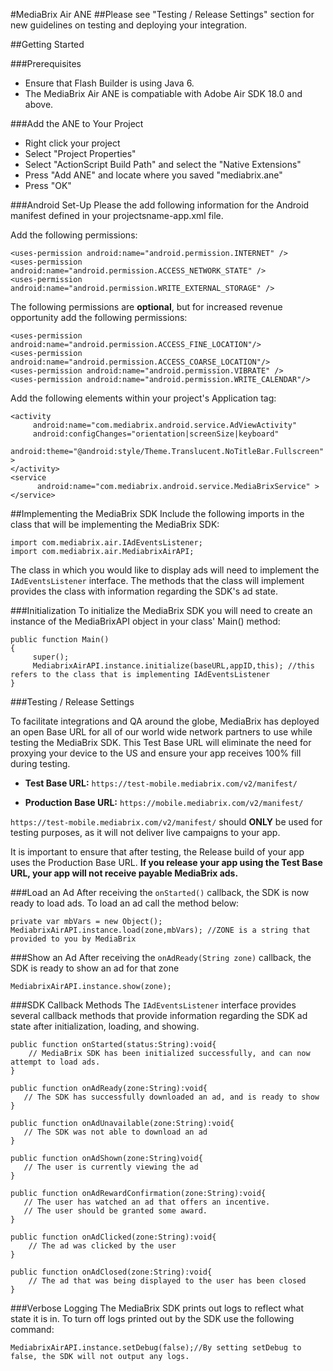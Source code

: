 #MediaBrix Air ANE
##Please see "Testing / Release Settings" section for new guidelines on testing and deploying your integration.

##Getting Started

###Prerequisites
* Ensure that Flash Builder is using Java 6.
* The MediaBrix Air ANE is compatiable with Adobe Air SDK 18.0 and above.

###Add the ANE to Your Project
* Right click your project
* Select "Project Properties"
* Select "ActionScript Build Path" and select the "Native Extensions"
* Press "Add ANE" and locate where you saved "mediabrix.ane"
* Press "OK"

###Android Set-Up
Please the add following information for the Android manifest defined in your projectsname-app.xml file.


Add the following permissions:
```
<uses-permission android:name="android.permission.INTERNET" />
<uses-permission android:name="android.permission.ACCESS_NETWORK_STATE" />
<uses-permission android:name="android.permission.WRITE_EXTERNAL_STORAGE" />
```

The following permissions are **optional**, but for increased revenue opportunity add the following permissions:
```
<uses-permission android:name="android.permission.ACCESS_FINE_LOCATION"/>
<uses-permission android:name="android.permission.ACCESS_COARSE_LOCATION"/>
<uses-permission android:name="android.permission.VIBRATE" />
<uses-permission android:name="android.permission.WRITE_CALENDAR"/>
```

Add the following elements within your project's Application tag:
```
<activity
     android:name="com.mediabrix.android.service.AdViewActivity"
     android:configChanges="orientation|screenSize|keyboard"
     android:theme="@android:style/Theme.Translucent.NoTitleBar.Fullscreen" >
</activity>
<service
      android:name="com.mediabrix.android.service.MediaBrixService" >
</service> 
```

##Implementing the MediaBrix SDK
Include the following imports in the class that will be implementing the MediaBrix SDK:
```
import com.mediabrix.air.IAdEventsListener;
import com.mediabrix.air.MediabrixAirAPI; 
```

The class in which you would like to display ads will need to implement the `IAdEventsListener` interface. The methods that the class will implement provides the class with information regarding the SDK's ad state.

###Initialization
To initialize the MediaBrix SDK you will need to create an instance of the MediaBrixAPI object in your class' Main() method:
```
public function Main()
{
     super();
     MediabrixAirAPI.instance.initialize(baseURL,appID,this); //this refers to the class that is implementing IAdEventsListener	
}
```

###Testing / Release Settings

To facilitate integrations and QA around the globe, MediaBrix has deployed an open Base URL for all of our world wide network partners to use while testing the MediaBrix SDK. This Test Base URL will eliminate the need for proxying your device to the US and ensure your app receives 100% fill during testing.

* **Test Base URL:** `https://test-mobile.mediabrix.com/v2/manifest/`

* **Production Base URL:** `https://mobile.mediabrix.com/v2/manifest/`

`https://test-mobile.mediabrix.com/v2/manifest/` should **ONLY** be used for testing purposes, as it will not deliver live campaigns to your app.

It is important to ensure that after testing, the Release build of your app uses the Production Base URL. **If you release your app using the Test Base URL, your app will not receive payable MediaBrix ads.**

###Load an Ad
After receiving the `onStarted()` callback, the SDK is now ready to load ads. To load an ad call the method below:
```
private var mbVars = new Object();
MediabrixAirAPI.instance.load(zone,mbVars); //ZONE is a string that provided to you by MediaBrix
```

###Show an Ad
After receiving the `onAdReady(String zone)` callback, the SDK is ready to show an ad for that zone 
```
MediabrixAirAPI.instance.show(zone);
```

###SDK Callback Methods
The `IAdEventsListener` interface provides several callback methods that provide information regarding the SDK ad state after initialization, loading, and showing.
```
public function onStarted(status:String):void{
    // MediaBrix SDK has been initialized successfully, and can now attempt to load ads.
}

public function onAdReady(zone:String):void{
   // The SDK has successfully downloaded an ad, and is ready to show
}

public function onAdUnavailable(zone:String):void{
   // The SDK was not able to download an ad
}

public function onAdShown(zone:String)void{
   // The user is currently viewing the ad
}

public function onAdRewardConfirmation(zone:String):void{
   // The user has watched an ad that offers an incentive. 
   // The user should be granted some award. 
}

public function onAdClicked(zone:String):void{
    // The ad was clicked by the user
}

public function onAdClosed(zone:String):void{
    // The ad that was being displayed to the user has been closed
}
```

###Verbose Logging
The MediaBrix SDK prints out logs to reflect what state it is in. To turn off logs printed out by the SDK use the following command:
```
MediabrixAirAPI.instance.setDebug(false);//By setting setDebug to false, the SDK will not output any logs. 
```
